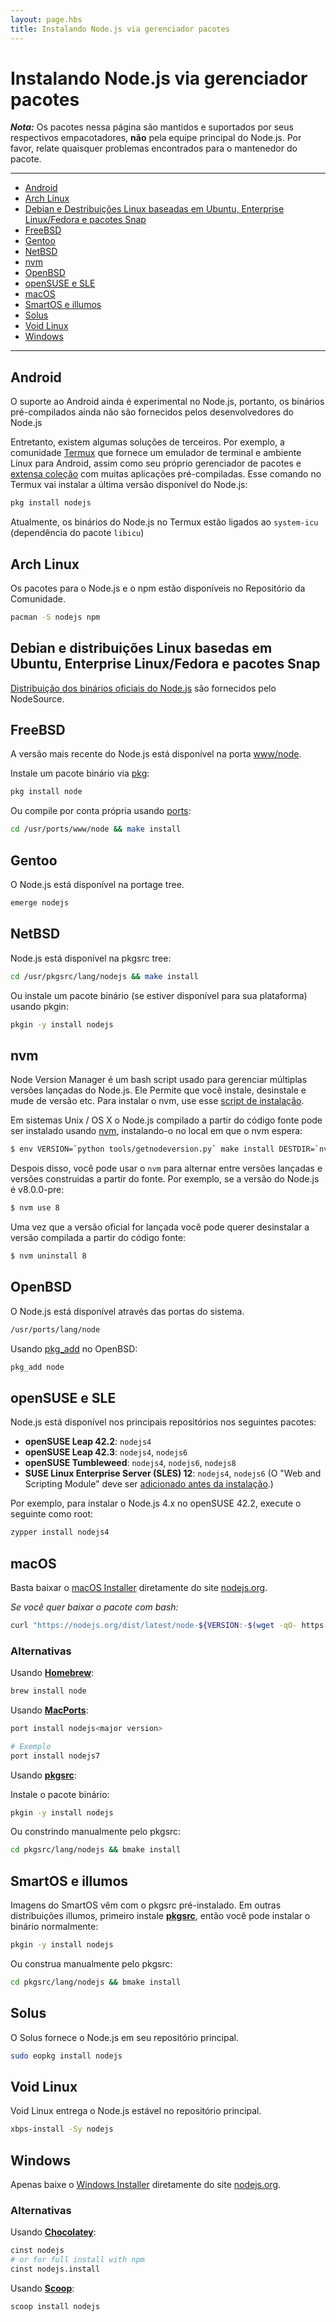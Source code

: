 ```yaml
---
layout: page.hbs
title: Instalando Node.js via gerenciador pacotes
---
```


# Instalando Node.js via gerenciador pacotes

***Nota:*** Os pacotes nessa página são mantidos e suportados por seus respectivos empacotadores, **não** pela equipe principal do Node.js. Por favor, relate quaisquer problemas encontrados para o mantenedor do pacote.

----------------------------

* [Android](#android)
* [Arch Linux](#arch-linux)
* [Debian e Destribuições Linux baseadas em Ubuntu, Enterprise Linux/Fedora e pacotes Snap](#debian-and-ubuntu-based-linux-distributions-enterprise-linux-fedora-and-snap-packages)
* [FreeBSD](#freebsd)
* [Gentoo](#gentoo)
* [NetBSD](#netbsd)
* [nvm](#nvm)
* [OpenBSD](#openbsd)
* [openSUSE e SLE](#opensuse-and-sle)
* [macOS](#macos)
* [SmartOS e illumos](#smartos-and-illumos)
* [Solus](#solus)
* [Void Linux](#void-linux)
* [Windows](#windows)

----------------------------

## Android

O suporte ao Android ainda é experimental no Node.js, portanto, os binários pré-compilados ainda não são fornecidos pelos desenvolvedores do Node.js

Entretanto, existem algumas soluções de terceiros. Por exemplo, a comunidade [Termux](https://termux.com/) que fornece um emulador de terminal e ambiente Linux para Android, assim como seu próprio gerenciador de pacotes e [extensa coleção](https://github.com/termux/termux-packages) com muitas aplicações pré-compiladas. Esse comando no Termux vai instalar a última versão disponível do Node.js:

```bash
pkg install nodejs
```

Atualmente, os binários do Node.js no Termux estão ligados ao `system-icu` (dependência do pacote `libicu`)

## Arch Linux

Os pacotes para o Node.js e o npm estão disponíveis no Repositório da Comunidade.

```bash
pacman -S nodejs npm
```

## Debian e distribuições Linux basedas em  Ubuntu, Enterprise Linux/Fedora e pacotes Snap

[Distribuição dos binários oficiais do Node.js](https://github.com/nodesource/distributions/blob/master/README.md) são fornecidos pelo NodeSource.

## FreeBSD

A versão mais recente do Node.js está disponível na porta [www/node](http://freshports.org/www/node).

Instale um pacote binário via [pkg](https://www.freebsd.org/cgi/man.cgi?pkg):

```bash
pkg install node
```

Ou compile por conta própria usando [ports](https://www.freebsd.org/cgi/man.cgi?ports):

```bash
cd /usr/ports/www/node && make install
```

## Gentoo

O Node.js está disponível na portage tree.

```bash
emerge nodejs
```

## NetBSD

Node.js está disponível na pkgsrc tree:

```bash
cd /usr/pkgsrc/lang/nodejs && make install
```

Ou instale um pacote binário (se estiver disponível para sua plataforma)  usando pkgin:

```bash
pkgin -y install nodejs
```

## nvm

Node Version Manager é um bash script usado para gerenciar múltiplas versões lançadas do Node.js. Ele Permite
que você instale, desinstale e mude de versão etc. Para instalar o nvm, use esse [script de instalação](https://github.com/creationix/nvm#install-script).

Em sistemas Unix / OS X o Node.js compilado a partir do código fonte pode ser instalado usando [nvm](https://github.com/creationix/nvm), instalando-o no
local em que o nvm espera:

```bash
$ env VERSION=`python tools/getnodeversion.py` make install DESTDIR=`nvm_version_path v$VERSION` PREFIX=""
```

Despois disso, você pode usar o `nvm` para alternar entre versões lançadas e versões
construidas a partir do fonte.
Por exemplo, se a versão do Node.js é v8.0.0-pre:

```bash
$ nvm use 8
```

Uma vez que a versão oficial for lançada você pode querer desinstalar a versão compilada
a partir do código fonte:

```bash
$ nvm uninstall 8
```

## OpenBSD

O Node.js está disponível através das portas do sistema.

```bash
/usr/ports/lang/node
```

Usando [pkg_add](http://man.openbsd.org/OpenBSD-current/man1/pkg_add.1) no OpenBSD:

```bash
pkg_add node
```

## openSUSE e SLE

Node.js está disponível nos principais repositórios nos seguintes pacotes:

* **openSUSE Leap 42.2**: `nodejs4`
* **openSUSE Leap 42.3**: `nodejs4`, `nodejs6`
* **openSUSE Tumbleweed**: `nodejs4`, `nodejs6`, `nodejs8`
* **SUSE Linux Enterprise Server (SLES) 12**: `nodejs4`, `nodejs6`
  (O "Web and Scripting Module" deve ser [adicionado antes da instalação](https://www.suse.com/documentation/sles-12/book_sle_deployment/data/sec_add-ons_extensions.html).)

Por exemplo, para instalar o Node.js 4.x no openSUSE 42.2, execute o seguinte como root:

```bash
zypper install nodejs4
```

## macOS

Basta baixar o [macOS Installer](https://nodejs.org/#download) diretamente do site [nodejs.org](https://nodejs.org).

_Se você quer baixar o pacote com bash:_

```bash
curl "https://nodejs.org/dist/latest/node-${VERSION:-$(wget -qO- https://nodejs.org/dist/latest/ | sed -nE 's|.*>node-(.*)\.pkg</a>.*|\1|p')}.pkg" > "$HOME/Downloads/node-latest.pkg" && sudo installer -store -pkg "$HOME/Downloads/node-latest.pkg" -target "/"
```

### Alternativas

Usando **[Homebrew](http://brew.sh/)**:

```bash
brew install node
```

Usando **[MacPorts](http://www.macports.org/)**:

```bash
port install nodejs<major version>

# Exemplo
port install nodejs7
```

Usando **[pkgsrc](https://pkgsrc.joyent.com/install-on-osx/)**:

Instale o pacote binário:

```bash
pkgin -y install nodejs
```

Ou constrindo manualmente pelo pkgsrc:

```bash
cd pkgsrc/lang/nodejs && bmake install
```

## SmartOS e illumos

Imagens do SmartOS vêm com o pkgsrc pré-instalado. Em outras distribuições illumos, primeiro instale **[pkgsrc](https://pkgsrc.joyent.com/install-on-illumos/)**, então você pode instalar o binário normalmente:

```bash
pkgin -y install nodejs
```

Ou construa manualmente pelo pkgsrc:

```bash
cd pkgsrc/lang/nodejs && bmake install
```


## Solus

O Solus fornece o Node.js em seu repositório principal.

```bash
sudo eopkg install nodejs
```


## Void Linux

Void Linux entrega o Node.js estável no repositório principal.

```bash
xbps-install -Sy nodejs
```

## Windows

Apenas baixe o [Windows Installer](https://nodejs.org/#download) diretamente do site [nodejs.org](https://nodejs.org).

### Alternativas

Usando **[Chocolatey](http://chocolatey.org)**:

```bash
cinst nodejs
# or for full install with npm
cinst nodejs.install
```

Usando **[Scoop](http://scoop.sh/)**:

```bash
scoop install nodejs
```
